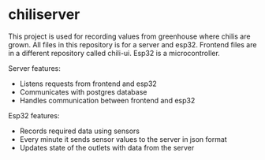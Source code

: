 # chiliserver
This project is used for recording values from greenhouse where chilis are grown.
All files in this repository is for a server and esp32. Frontend files are in a different repository called chili-ui.
Esp32 is a microcontroller.

Server features:
- Listens requests from frontend and esp32
- Communicates with postgres database
- Handles communication between frontend and esp32

Esp32 features:
- Records required data using sensors
- Every minute it sends sensor values to the server in json format
- Updates state of the outlets with data from the server
